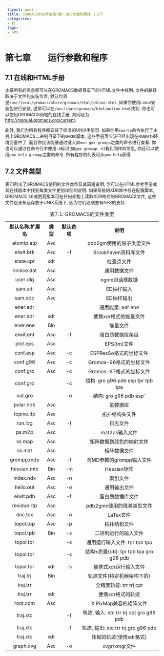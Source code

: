 ```yaml
---
 layout: post
 title: GROMACS中文手册第7章：运行参数和程序 1-2节
 categories:
 - 科
 tags:
 - GMX
---
```


# 第七章　　运行参数和程序

## 7.1 在线和HTML手册

本章所有的信息都可以在GROMACS数据目录下的HTML文件中找到. 文件的路径取决于文件的安装位置, 默认位置是`/usr/local/gromacs/share/gromacs/html/online.html`. 如果你使用Linux安装包进行安装, 通常可以在`/usr/share/gromacs/html/online.html`找到. 你也可以使用GROMACS网站的在线手册, 其网址为<http://manual.gromacs.org/current>.

此外, 我们为所有程序都安装了标准的UNIX手册页. 如果你用`source`命令执行了主机上GROMACS二进制目录下的`GMXRC`脚本, 这些手册页应该已经出现在`MANPATH`环境变量中了, 而且你应该能够通过键入如`man gmx-grompp`之类的命令进行查看. 你也可以通过在命令行中使用`-h`标识(如`gmx grompp -h`)看到同样的信息, 你还可以使用`gmx help grompp`之类的命令. 所有程序的列表可从`gmx help`获得.

## 7.2 文件类型

表7.1列出了GROMACS使用的文件类型及其简短说明, 你可以在HTML参考手册或其在线版本中找到每类文件更加详细的说明.
如果系统的XDR库中存在配置脚本, GROMACS 1.6或更高版本可在任何架构上读取XDR格式的GROMACS文件, 这些文件应该永远存放于UNIX系统下, 因为它们必须要有NFS的支持.

<table><caption>表7.1: GROMACS的文件类型</caption>
<tr>
<th style="text-align:center;">默认名称.扩展名</th>
<th style="text-align:center;">类型</th>
<th style="text-align:center;">默认选项</th>
<th style="text-align:center;">说明</th>
</tr>
<tr>
<td style="text-align:center;">atomtp.atp</td>
<td style="text-align:center;">Asc</td>
<td style="text-align:center;"></td>
<td style="text-align:center;">pdb2gm使用的原子类型文件</td>
</tr>
<tr>
<td style="text-align:center;">eiwit.brk</td>
<td style="text-align:center;">Asc</td>
<td style="text-align:center;">-f</td>
<td style="text-align:center;">Brookhaven资料库文件</td>
</tr>
<tr>
<td style="text-align:center;">state.cpt</td>
<td style="text-align:center;">xdr</td>
<td style="text-align:center;"></td>
<td style="text-align:center;">检查点文件</td>
</tr>
<tr>
<td style="text-align:center;">nnnice.dat</td>
<td style="text-align:center;">Asc</td>
<td style="text-align:center;"></td>
<td style="text-align:center;">通用数据文件</td>
</tr>
<tr>
<td style="text-align:center;">user.dlg</td>
<td style="text-align:center;">Asc</td>
<td style="text-align:center;"></td>
<td style="text-align:center;">ngmx对话框数据</td>
</tr>
<tr>
<td style="text-align:center;">sam.edi</td>
<td style="text-align:center;">Asc</td>
<td style="text-align:center;"></td>
<td style="text-align:center;">ED抽样输入</td>
</tr>
<tr>
<td style="text-align:center;">sam.edo</td>
<td style="text-align:center;">Asc</td>
<td style="text-align:center;"></td>
<td style="text-align:center;">ED抽样输出</td>
</tr>
<tr>
<td style="text-align:center;">ener.edr</td>
<td style="text-align:center;"></td>
<td style="text-align:center;"></td>
<td style="text-align:center;">通用能量: edr ene</td>
</tr>
<tr>
<td style="text-align:center;">ener.edr</td>
<td style="text-align:center;">xdr</td>
<td style="text-align:center;"></td>
<td style="text-align:center;">便携xdr格式的能量文件</td>
</tr>
<tr>
<td style="text-align:center;">ener.ene</td>
<td style="text-align:center;">Bin</td>
<td style="text-align:center;"></td>
<td style="text-align:center;">能量文件</td>
</tr>
<tr>
<td style="text-align:center;">eiwit.ent</td>
<td style="text-align:center;">Asc</td>
<td style="text-align:center;">-f</td>
<td style="text-align:center;">蛋白质数据库条目</td>
</tr>
<tr>
<td style="text-align:center;">plot.eps</td>
<td style="text-align:center;">Asc</td>
<td style="text-align:center;"></td>
<td style="text-align:center;">EPS(tm)文件</td>
</tr>
<tr>
<td style="text-align:center;">conf.esp</td>
<td style="text-align:center;">Asc</td>
<td style="text-align:center;">-c</td>
<td style="text-align:center;">ESPResSo格式的坐标文件</td>
</tr>
<tr>
<td style="text-align:center;">conf.g96</td>
<td style="text-align:center;">Asc</td>
<td style="text-align:center;">-c</td>
<td style="text-align:center;">Gromos-96格式的坐标文件</td>
</tr>
<tr>
<td style="text-align:center;">conf.gro</td>
<td style="text-align:center;">Asc</td>
<td style="text-align:center;">-c</td>
<td style="text-align:center;">Gromos-87格式的坐标文件</td>
</tr>
<tr>
<td style="text-align:center;">conf.gro</td>
<td style="text-align:center;"></td>
<td style="text-align:center;">-c</td>
<td style="text-align:center;">结构: gro g96 pdb esp tpr tpb tpa</td>
</tr>
<tr>
<td style="text-align:center;">out.gro</td>
<td style="text-align:center;"></td>
<td style="text-align:center;">-o</td>
<td style="text-align:center;">结构: gro g96 pdb esp`</td>
</tr>
<tr>
<td style="text-align:center;">polar.hdb</td>
<td style="text-align:center;">Asc</td>
<td style="text-align:center;"></td>
<td style="text-align:center;">氢数据库</td>
</tr>
<tr>
<td style="text-align:center;">topinc.itp</td>
<td style="text-align:center;">Asc</td>
<td style="text-align:center;"></td>
<td style="text-align:center;">拓扑结构头文件</td>
</tr>
<tr>
<td style="text-align:center;">run.log</td>
<td style="text-align:center;">Asc</td>
<td style="text-align:center;">-l</td>
<td style="text-align:center;">日志文件</td>
</tr>
<tr>
<td style="text-align:center;">ps.m2p</td>
<td style="text-align:center;">Asc</td>
<td style="text-align:center;"></td>
<td style="text-align:center;">mat2ps输入文件</td>
</tr>
<tr>
<td style="text-align:center;">ss.map</td>
<td style="text-align:center;">Asc</td>
<td style="text-align:center;"></td>
<td style="text-align:center;">矩阵数据到颜色的映射文件</td>
</tr>
<tr>
<td style="text-align:center;">ss.mat</td>
<td style="text-align:center;">Asc</td>
<td style="text-align:center;"></td>
<td style="text-align:center;">矩阵数据文件</td>
</tr>
<tr>
<td style="text-align:center;">grompp.mdp</td>
<td style="text-align:center;">Asc</td>
<td style="text-align:center;">-f</td>
<td style="text-align:center;">含MD参数的grompp输入文件</td>
</tr>
<tr>
<td style="text-align:center;">hessian.mtx</td>
<td style="text-align:center;">Bin</td>
<td style="text-align:center;">-m</td>
<td style="text-align:center;">Hessian矩阵</td>
</tr>
<tr>
<td style="text-align:center;">index.ndx</td>
<td style="text-align:center;">Asc</td>
<td style="text-align:center;">-n</td>
<td style="text-align:center;">索引文件</td>
</tr>
<tr>
<td style="text-align:center;">hello.out</td>
<td style="text-align:center;">Asc</td>
<td style="text-align:center;">-o</td>
<td style="text-align:center;">通用输出文件</td>
</tr>
<tr>
<td style="text-align:center;">eiwit.pdb</td>
<td style="text-align:center;">Asc</td>
<td style="text-align:center;">-f</td>
<td style="text-align:center;">蛋白质数据库文件</td>
</tr>
<tr>
<td style="text-align:center;">residue.rtp</td>
<td style="text-align:center;">Asc</td>
<td style="text-align:center;"></td>
<td style="text-align:center;">pdb2gmx使用的残基类型文件</td>
</tr>
<tr>
<td style="text-align:center;">doc.tex</td>
<td style="text-align:center;">Asc</td>
<td style="text-align:center;">-o</td>
<td style="text-align:center;">LaTex文件</td>
</tr>
<tr>
<td style="text-align:center;">topol.top</td>
<td style="text-align:center;">Asc</td>
<td style="text-align:center;">-p</td>
<td style="text-align:center;">拓扑结构文件</td>
</tr>
<tr>
<td style="text-align:center;">topol.tpb</td>
<td style="text-align:center;">Bin</td>
<td style="text-align:center;">-s</td>
<td style="text-align:center;">二进制运行的输入文件</td>
</tr>
<tr>
<td style="text-align:center;">topol.tpr</td>
<td style="text-align:center;"></td>
<td style="text-align:center;">-s</td>
<td style="text-align:center;">通用运行输入文件: tpr tpb tpa</td>
</tr>
<tr>
<td style="text-align:center;">topol.tpr</td>
<td style="text-align:center;"></td>
<td style="text-align:center;">-s</td>
<td style="text-align:center;">结构+质量(db): tpr tpb tpa gro g96 pdb</td>
</tr>
<tr>
<td style="text-align:center;">topol.tpr</td>
<td style="text-align:center;">xdr</td>
<td style="text-align:center;">-s</td>
<td style="text-align:center;">便携式xdr运行输入文件</td>
</tr>
<tr>
<td style="text-align:center;">traj.trj</td>
<td style="text-align:center;">Bin</td>
<td style="text-align:center;"></td>
<td style="text-align:center;">轨迹文件(特定机器架构下的)</td>
</tr>
<tr>
<td style="text-align:center;">traj.trr</td>
<td style="text-align:center;"></td>
<td style="text-align:center;"></td>
<td style="text-align:center;">全精度轨迹: trr trj cpt</td>
</tr>
<tr>
<td style="text-align:center;">traj.trr</td>
<td style="text-align:center;">xdr</td>
<td style="text-align:center;"></td>
<td style="text-align:center;">便携xdr格式的轨迹</td>
</tr>
<tr>
<td style="text-align:center;">root.xpm</td>
<td style="text-align:center;">Asc</td>
<td style="text-align:center;"></td>
<td style="text-align:center;">X PixMap兼容的矩阵文件</td>
</tr>
<tr>
<td style="text-align:center;">traj.xtc</td>
<td style="text-align:center;"></td>
<td style="text-align:center;">-f</td>
<td style="text-align:center;">轨迹, 输入: xtc trr trj cpt gro g96 pdb</td>
</tr>
<tr>
<td style="text-align:center;">traj.xtc</td>
<td style="text-align:center;"></td>
<td style="text-align:center;">-f</td>
<td style="text-align:center;">轨迹, 输出: xtc trr trj gro g96 pdb</td>
</tr>
<tr>
<td style="text-align:center;">traj.xtc</td>
<td style="text-align:center;">xdr</td>
<td style="text-align:center;"></td>
<td style="text-align:center;">压缩的轨迹(便携xdr格式)</td>
</tr>
<tr>
<td style="text-align:center;">graph.xvg</td>
<td style="text-align:center;">Asc</td>
<td style="text-align:center;">-o</td>
<td style="text-align:center;">xvgr/xmgr文件</td>
</tr>
</table>
